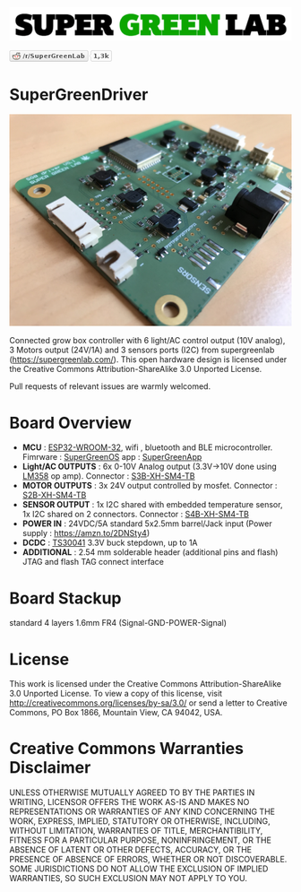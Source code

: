 ![SuperGreenLab](assets/sgl.png?raw=true "SuperGreenLab")

[![SuperGreenLab](assets/reddit-button.png?raw=true "SuperGreenLab")](https://www.reddit.com/r/SuperGreenLab)

# SuperGreenDriver

![SuperGreenLed](assets/pcb-side.png?raw=true "SuperGreenLed")

Connected grow box controller with 6 light/AC control output (10V analog), 3 Motors output (24V/1A) and 3 sensors ports (I2C) from supergreenlab (https://supergreenlab.com/). This open hardware design is licensed under the Creative Commons Attribution-ShareAlike 3.0 Unported License.

Pull requests of relevant issues are warmly welcomed.

# Board Overview

* **MCU** : [ESP32-WROOM-32](https://www.espressif.com/en/products/hardware/esp-wroom-32/overview), wifi , bluetooth and BLE microcontroller. Fimrware : [SuperGreenOS](https://github.com/supergreenlab/SuperGreenOS) app : [SuperGreenApp](https://github.com/supergreenlab/SuperGreenApp)
* **Light/AC OUTPUTS** : 6x 0-10V Analog output (3.3V->10V done using [LM358](https://www.diodes.com/assets/Datasheets/LM358.pdf) op amp). Connector : [S3B-XH-SM4-TB](http://www.jst-mfg.com/product/detail_e.php?series=277)
* **MOTOR OUTPUTS** : 3x 24V output controlled by mosfet. Connector : [S2B-XH-SM4-TB](http://www.jst-mfg.com/product/detail_e.php?series=277)
* **SENSOR OUTPUT** : 1x I2C shared with embedded temperature sensor, 1x I2C shared on 2 connectors. Connector : [S4B-XH-SM4-TB](http://www.jst-mfg.com/product/detail_e.php?series=277)
* **POWER IN** : 24VDC/5A standard 5x2.5mm barrel/Jack input (Power supply : https://amzn.to/2DNSty4)
* **DCDC** : [TS30041](https://www.semtech.com/uploads/documents/ts3004x.pdf) 3.3V buck stepdown, up to 1A
* **ADDITIONAL** : 2.54 mm solderable header (additional pins and flash) JTAG and flash TAG connect interface

# Board Stackup

standard 4 layers 1.6mm FR4 (Signal-GND-POWER-Signal)

# License

This work is licensed under the Creative Commons Attribution-ShareAlike 3.0 Unported License. To view a copy of this license, visit http://creativecommons.org/licenses/by-sa/3.0/ or send a letter to Creative Commons, PO Box 1866, Mountain View, CA 94042, USA.

# Creative Commons Warranties Disclaimer

UNLESS OTHERWISE MUTUALLY AGREED TO BY THE PARTIES IN WRITING, LICENSOR OFFERS THE WORK AS-IS AND MAKES NO REPRESENTATIONS OR WARRANTIES OF ANY KIND CONCERNING THE WORK, EXPRESS, IMPLIED, STATUTORY OR OTHERWISE, INCLUDING, WITHOUT LIMITATION, WARRANTIES OF TITLE, MERCHANTIBILITY, FITNESS FOR A PARTICULAR PURPOSE, NONINFRINGEMENT, OR THE ABSENCE OF LATENT OR OTHER DEFECTS, ACCURACY, OR THE PRESENCE OF ABSENCE OF ERRORS, WHETHER OR NOT DISCOVERABLE. SOME JURISDICTIONS DO NOT ALLOW THE EXCLUSION OF IMPLIED WARRANTIES, SO SUCH EXCLUSION MAY NOT APPLY TO YOU.
